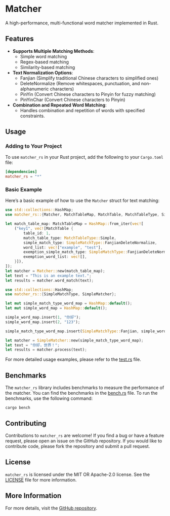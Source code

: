 # Matcher

A high-performance, multi-functional word matcher implemented in Rust.

## Features

- **Supports Multiple Matching Methods**:
  - Simple word matching
  - Regex-based matching
  - Similarity-based matching
- **Text Normalization Options**:
  - Fanjian (Simplify traditional Chinese characters to simplified ones)
  - DeleteNormalize (Remove whitespaces, punctuation, and non-alphanumeric characters)
  - PinYin (Convert Chinese characters to Pinyin for fuzzy matching)
  - PinYinChar (Convert Chinese characters to Pinyin)
- **Combination and Repeated Word Matching**:
  - Handles combination and repetition of words with specified constraints.

## Usage

### Adding to Your Project

To use `matcher_rs` in your Rust project, add the following to your `Cargo.toml` file:

```toml
[dependencies]
matcher_rs = "*"
```

### Basic Example

Here’s a basic example of how to use the `Matcher` struct for text matching:

```rust
use std::collections::HashMap;
use matcher_rs::{Matcher, MatchTableMap, MatchTable, MatchTableType, SimpleMatchType};

let match_table_map: MatchTableMap = HashMap::from_iter(vec![
    ("key1", vec![MatchTable {
        table_id: 1,
        match_table_type: MatchTableType::Simple,
        simple_match_type: SimpleMatchType::FanjianDeleteNormalize,
        word_list: vec!["example", "test"],
        exemption_simple_match_type: SimpleMatchType::FanjianDeleteNormalize,
        exemption_word_list: vec![],
    }]),
]);
let matcher = Matcher::new(match_table_map);
let text = "This is an example text.";
let results = matcher.word_match(text);
```

```rust
use std::collections::HashMap;
use matcher_rs::{SimpleMatchType, SimpleMatcher};

let mut simple_match_type_word_map = HashMap::default();
let mut simple_word_map = HashMap::default();

simple_word_map.insert(1, "你好");
simple_word_map.insert(2, "123");

simple_match_type_word_map.insert(SimpleMatchType::Fanjian, simple_word_map);

let matcher = SimpleMatcher::new(simple_match_type_word_map);
let text = "你好，世界！";
let results = matcher.process(text);
```

For more detailed usage examples, please refer to the [test.rs](./tests/test.rs) file.

## Benchmarks

The `matcher_rs` library includes benchmarks to measure the performance of the matcher. You can find the benchmarks in the [bench.rs](./benches/bench.rs) file. To run the benchmarks, use the following command:

```shell
cargo bench
```

## Contributing

Contributions to `matcher_rs` are welcome! If you find a bug or have a feature request, please open an issue on the GitHub repository. If you would like to contribute code, please fork the repository and submit a pull request.

## License

`matcher_rs` is licensed under the MIT OR Apache-2.0 license. See the [LICENSE](../License.md) file for more information.

## More Information

For more details, visit the [GitHub repository](https://github.com/Lips7/Matcher).